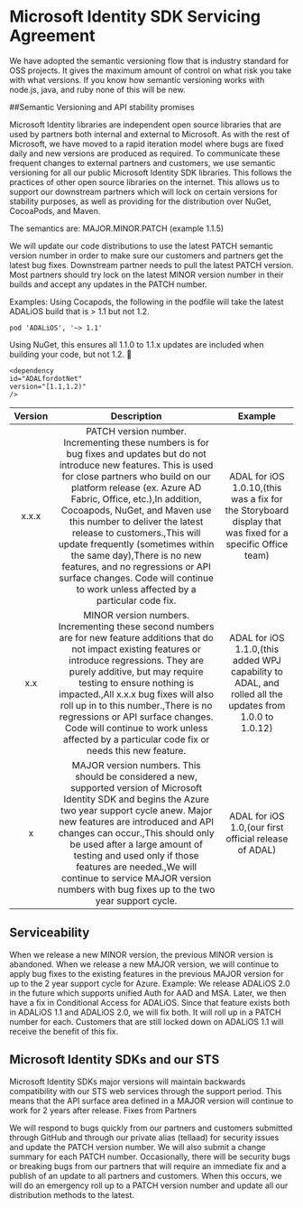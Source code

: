 # Microsoft Identity SDK Servicing Agreement

We have adopted the semantic versioning flow that is industry standard for OSS projects. It gives the maximum amount of control on what risk you take with what versions. If you know how semantic versioning works with node.js, java, and ruby none of this will be new.

##Semantic Versioning and API stability promises

Microsoft Identity libraries are independent open source libraries that are used by partners both internal and external to Microsoft. As with the rest of Microsoft, we have moved to a rapid iteration model where bugs are fixed daily and new versions are produced as required. To communicate these frequent changes to external partners and customers, we use semantic versioning for all our public Microsoft Identity SDK libraries. This follows the practices of other open source libraries on the internet. This allows us to support our downstream partners which will lock on certain versions for stability purposes, as well as providing for the distribution over NuGet, CocoaPods, and Maven. 

The semantics are: MAJOR.MINOR.PATCH (example 1.1.5)

We will update our code distributions to use the latest PATCH semantic version number in order to make sure our customers and partners get the latest bug fixes. Downstream partner needs to pull the latest PATCH version. Most partners should try lock on the latest MINOR version number in their builds and accept any updates in the PATCH number. 

Examples: 
Using Cocapods, the following in the podfile will take the latest ADALiOS build that is > 1.1 but not 1.2.
```
pod 'ADALiOS', '~> 1.1'
```

Using NuGet, this ensures all 1.1.0 to 1.1.x updates are included when building your code, but not 1.2. 

```
<dependency
id="ADALfordotNet"
version="[1.1,1.2)"
/>
```

| Version |                                                                                                                                                                                                                                                            Description                                                                                                                                                                                                                                                            |                                                  Example                                                  |
|:-------:|:---------------------------------------------------------------------------------------------------------------------------------------------------------------------------------------------------------------------------------------------------------------------------------------------------------------------------------------------------------------------------------------------------------------------------------------------------------------------------------------------------------------------------------:|:---------------------------------------------------------------------------------------------------------:|
| x.x.x   | PATCH version number. Incrementing these numbers is for bug fixes and updates but do not introduce new features. This is used for close partners who build on our platform release (ex. Azure AD Fabric, Office, etc.),In addition, Cocoapods, NuGet, and Maven use this number to deliver the latest release to customers.,This will update frequently (sometimes within the same day),There is no new features, and no regressions or API surface changes. Code will continue to work unless affected by a particular code fix. | ADAL for iOS 1.0.10,(this was a fix for the Storyboard display that was fixed for a specific Office team) |
| x.x     | MINOR version numbers. Incrementing these second numbers are for new feature additions that do not impact existing features or introduce regressions. They are purely additive, but may require testing to ensure nothing is impacted.,All x.x.x bug fixes will also roll up in to this number.,There is no regressions or API surface changes. Code will continue to work unless affected by a particular code fix or needs this new feature.                                                                                    | ADAL for iOS 1.1.0,(this added WPJ capability to ADAL, and rolled all the updates from 1.0.0 to 1.0.12)   |
| x       | MAJOR version numbers. This should be considered a new, supported version of Microsoft Identity SDK and begins the Azure two year support cycle anew. Major new features are introduced and API changes can occur.,This should only be used after a large amount of testing and used only if those features are needed.,We will continue to service MAJOR version numbers with bug fixes up to the two year support cycle.                                                                                                        | ADAL for iOS 1.0,(our first official release of ADAL)                                                     |

 

## Serviceability

When we release a new MINOR version, the previous MINOR version is abandoned. 
When we release a new MAJOR version, we will continue to apply bug fixes to the existing features in the previous MAJOR version for up to the 2 year support cycle for Azure. 
Example: We release ADALiOS 2.0 in the future which supports unified Auth for AAD and MSA. Later, we then have a fix in Conditional Access for ADALiOS. Since that feature exists both in ADALiOS 1.1 and ADALiOS 2.0, we will fix both. It will roll up in a PATCH number for each. Customers that are still locked down on ADALiOS 1.1 will receive the benefit of this fix. 

## Microsoft Identity SDKs and our STS

Microsoft Identity SDKs major versions will maintain backwards compatibility with our STS web services through the support period. This means that the API surface area defined in a MAJOR version will continue to work for 2 years after release. 
Fixes from Partners

We will respond to bugs quickly from our partners and customers submitted through GitHub and through our private alias (tellaad) for security issues and update the PATCH version number. We will also submit a change summary for each PATCH number. 
Occasionally, there will be security bugs or breaking bugs from our partners that will require an immediate fix and a publish of an update to all partners and customers. When this occurs, we will do an emergency roll up to a PATCH version number and update all our distribution methods to the latest. 

